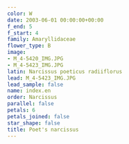 ```yaml
---
color: W
date: 2003-06-01 00:00:00+00:00
f_end: 5
f_start: 4
family: Amaryllidaceae
flower_type: B
image:
- M_4-5420_IMG.JPG
- M_4-5423_IMG.JPG
latin: Narcissus poeticus radiiflorus
lead: M_4-5423_IMG.JPG
lead_sample: false
name: index.en
order: Narcissus
parallel: false
petals: 6
petals_joined: false
star_shape: false
title: Poet's narcissus
---
```

